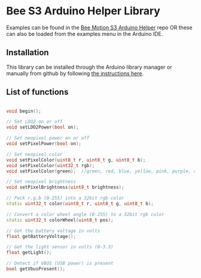 # Bee S3 Arduino Helper Library

Examples can be found in the [Bee Motion S3 Arduino Helper](https://github.com/strid3r21/BeeMotionS3-Arduino-Helper) repo OR these can also be loaded from the examples menu in the Arduino IDE.

## Installation

This library can be installed through the Arduino library manager or manually from github by following [the instructions here](https://docs.arduino.cc/software/ide-v1/tutorials/installing-libraries).

## List of functions

```c++

void begin();

// Set LDO2 on or off
void setLDO2Power(bool on);

// Set neopixel power on or off
void setPixelPower(bool on);

// Set neopixel color
void setPixelColor(uint8_t r, uint8_t g, uint8_t b);
void setPixelColor(uint32_t rgb);
void setPixelColor(green);  //green, red, blue, yellow, pink, purple, orange, white, aqua, off

// Set neopixel brightness
void setPixelBrightness(uint8_t brightness);

// Pack r,g,b (0-255) into a 32bit rgb color
static uint32_t color(uint8_t r, uint8_t g, uint8_t b);

// Convert a color wheel angle (0-255) to a 32bit rgb color
static uint32_t colorWheel(uint8_t pos);

// Get the battery voltage in volts
float getBatteryVoltage();

// Get the light sensor in volts (0-3.3)
float getLight();

// Detect if VBUS (USB power) is present
bool getVbusPresent();

```
